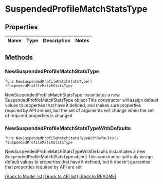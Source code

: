 # SuspendedProfileMatchStatsType

## Properties

Name | Type | Description | Notes
------------ | ------------- | ------------- | -------------

## Methods

### NewSuspendedProfileMatchStatsType

`func NewSuspendedProfileMatchStatsType() *SuspendedProfileMatchStatsType`

NewSuspendedProfileMatchStatsType instantiates a new SuspendedProfileMatchStatsType object
This constructor will assign default values to properties that have it defined,
and makes sure properties required by API are set, but the set of arguments
will change when the set of required properties is changed

### NewSuspendedProfileMatchStatsTypeWithDefaults

`func NewSuspendedProfileMatchStatsTypeWithDefaults() *SuspendedProfileMatchStatsType`

NewSuspendedProfileMatchStatsTypeWithDefaults instantiates a new SuspendedProfileMatchStatsType object
This constructor will only assign default values to properties that have it defined,
but it doesn't guarantee that properties required by API are set


[[Back to Model list]](../README.md#documentation-for-models) [[Back to API list]](../README.md#documentation-for-api-endpoints) [[Back to README]](../README.md)


